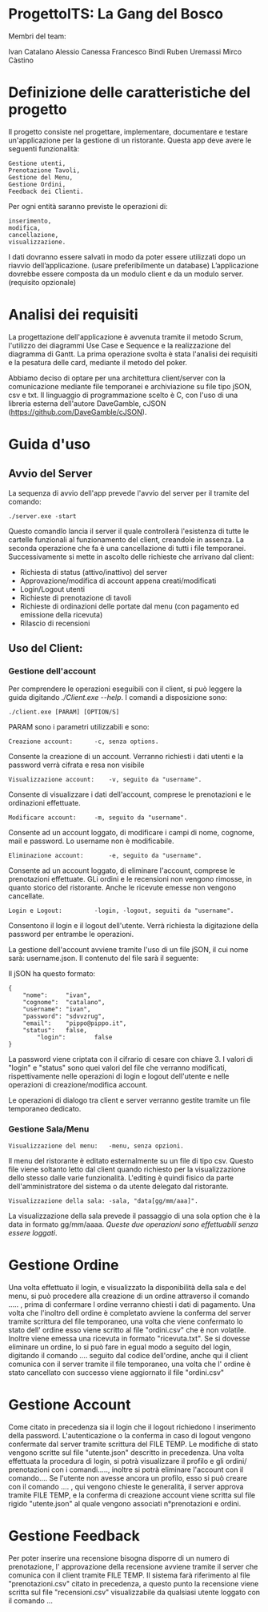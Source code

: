 # ProgettoITS: La Gang del Bosco

Membri del team:

Ivan Catalano
Alessio Canessa
Francesco Bindi
Ruben Uremassi
Mirco Càstino

# Definizione delle caratteristiche del progetto

Il progetto consiste nel progettare, implementare, documentare e testare un'applicazione per la gestione di un ristorante. Questa app deve avere le seguenti funzionalità:

    Gestione utenti,
    Prenotazione Tavoli,
    Gestione del Menu,
    Gestione Ordini,
    Feedback dei Clienti.

Per ogni entità saranno previste le operazioni di:

    inserimento,
    modifica,
    cancellazione,
    visualizzazione.

I dati dovranno essere salvati in modo da poter essere utilizzati dopo un riavvio dell’applicazione. (usare preferibilmente un database)
L’applicazione dovrebbe essere composta da un modulo client e da un modulo server. (requisito opzionale)

# Analisi dei requisiti

La progettazione dell'applicazione è avvenuta tramite il metodo Scrum, l'utilizzo dei diagrammi Use Case e Sequence e la realizzazione del diagramma di Gantt.
La prima operazione svolta è stata l'analisi dei requisiti e la pesatura delle card, mediante il metodo del poker.

Abbiamo deciso di optare per una architettura client/server con la comunicazione mediante file temporanei e archiviazione su file tipo jSON, csv e txt. Il linguaggio di programmazione scelto è C, con l'uso di una libreria esterna dell'autore DaveGamble, cJSON (https://github.com/DaveGamble/cJSON).

# Guida d'uso

## Avvio del Server

La sequenza di avvio dell'app prevede l'avvio del server per il tramite del comando:

 	./server.exe -start

Questo comandlo lancia il server il quale controllerà l'esistenza di tutte le cartelle funzionali al funzionamento del client, creandole in assenza. La seconda operazione che fa è una cancellazione di tutti i file temporanei. Successivamente si mette in ascolto delle richieste che arrivano dal client:

- Richiesta di status (attivo/inattivo) del server
- Approvazione/modifica di account appena creati/modificati
- Login/Logout utenti
- Richieste di prenotazione di tavoli
- Richieste di ordinazioni delle portate dal menu (con pagamento ed emissione della ricevuta)
- Rilascio di recensioni

## Uso del Client:

### Gestione dell'account

Per comprendere le operazioni eseguibili con il client, si può leggere la guida digitando _./Client.exe --help_. I comandi a disposizione sono:

	./client.exe [PARAM] [OPTION/S]

PARAM sono i parametri utilizzabili e sono:

	Creazione account:		-c, senza options. 
 
Consente la creazione di un account. Verranno richiesti i dati utenti e la password verrà cifrata e resa non visibile

 	Visualizzazione account:	-v, seguito da "username".

Consente di visualizzare i dati dell'account, comprese le prenotazioni e le ordinazioni effettuate.

	Modificare account:		-m, seguito da "username".

Consente ad un account loggato, di modificare i campi di nome, cognome, mail e password. Lo username non è modificabile.  

	Eliminazione account:		-e, seguito da "username".

Consente ad un account loggato, di eliminare l'account, comprese le prenotazioni effettuate. GLi ordini e le recensioni non vengono rimosse, in quanto storico del ristorante. Anche le ricevute emesse non vengono cancellate.

  	Login e Logout:			-login, -logout, seguiti da "username".

Consentono il login e il logout dell'utente. Verrà richiesta la digitazione della password per entrambe le operazioni.  

La gestione dell'account avviene tramite l'uso di un file jSON, il cui nome sarà: username.json. Il contenuto del file sarà il seguente:

Il jSON ha questo formato:
	
	{
		"nome":		"ivan",
		"cognome":	"catalano",
		"username":	"ivan",
		"password":	"sdvvzrug",
		"email":	"pippo@pippo.it",
		"status":	false,
	    	"login":    	false
	}

La password viene criptata con il cifrario di cesare con chiave 3. I valori di "login" e "status" sono quei valori del file che verranno modificati, rispettivamente nelle operazioni di login e logout dell'utente e nelle operazioni di creazione/modifica account.

Le operazioni di dialogo tra client e server verranno gestite tramite un file temporaneo dedicato.

### Gestione Sala/Menu

	Visualizzazione del menu:	-menu, senza opzioni.

Il menu del ristorante è editato esternalmente su un file di tipo csv. Questo file viene soltanto letto dal client quando richiesto per la visualizzazione dello stesso dalle varie funzionalità. L'editing è quindi fisico da parte dell'amministratore del sistema o da utente delegato dal ristorante.

	Visualizzazione della sala:	-sala, "data[gg/mm/aaa]".

La visualizzazione della sala prevede il passaggio di una sola option che è la data in formato gg/mm/aaaa. _Queste due operazioni sono effettuabili senza essere loggati_.



# Gestione Ordine

Una volta effettuato il login, e visualizzato la disponibilità della sala e del menu, si può procedere alla creazione di un ordine attraverso il comando ..... , prima di confermare l ordine verranno chiesti i dati di pagamento. Una volta che l'inoltro dell ordine è completato avviene la conferma del server tramite scrittura del file temporaneo, una volta che viene confermato lo stato dell' ordine esso viene scritto al file "ordini.csv" che è non volatile. Inoltre viene emessa una ricevuta in formato "ricevuta.txt". Se si dovesse eliminare un ordine, lo si può fare in egual modo a seguito del login, digitando il comando .... seguito dal codice dell'ordine, anche qui il client comunica con il server tramite il file temporaneo, una volta che l' ordine è stato cancellato con successo viene aggiornato il file "ordini.csv"

# Gestione Account
Come citato in precedenza sia il login che il logout richiedono l inserimento della password. L'autenticazione o la conferma in caso di logout vengono confermate dal server tramite scrittura del FILE TEMP. Le modifiche di stato vengono scritte sul file "utente.json" descritto in precedenza.
Una volta effettuata la procedura di login, si potrà visualizzare il profilo e gli ordini/ prenotazioni con i comandi....., inoltre si potrà eliminare l'account con il comando....
Se l'utente non avesse ancora un profilo, esso si può creare con il comando .... , qui vengono chieste le generalità, il server approva tramite FILE TEMP, e la conferma di creazione account viene scritta sul file rigido "utente.json" al quale vengono associati n°prenotazioni e ordini.

# Gestione Feedback

Per poter inserire una recensione bisogna disporre di un numero di prenotazione, l' approvazione della recensione avviene tramite il server che comunica con il client tramite FILE TEMP. Il sistema farà riferimento al file "prenotazioni.csv" citato in precedenza, a questo punto la recensione viene scritta sul file "recensioni.csv" visualizzabile da qualsiasi utente loggato con il comando ...
